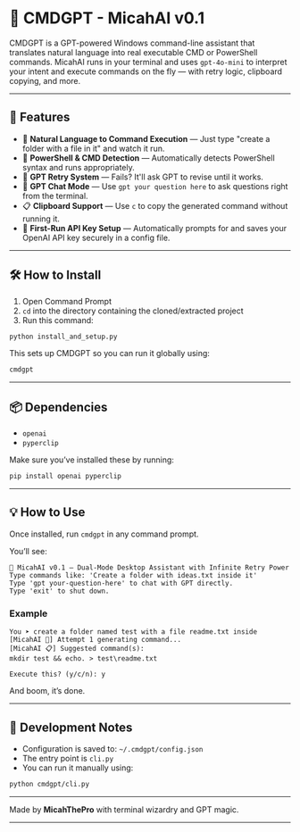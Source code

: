 # 🧠 CMDGPT - MicahAI v0.1

CMDGPT is a GPT-powered Windows command-line assistant that translates natural language into real executable CMD or PowerShell commands. MicahAI runs in your terminal and uses `gpt-4o-mini` to interpret your intent and execute commands on the fly — with retry logic, clipboard copying, and more.

---

## 🚀 Features

* 🤖 **Natural Language to Command Execution** — Just type "create a folder with a file in it" and watch it run.
* 🎯 **PowerShell & CMD Detection** — Automatically detects PowerShell syntax and runs appropriately.
* 🔁 **GPT Retry System** — Fails? It'll ask GPT to revise until it works.
* 🧠 **GPT Chat Mode** — Use `gpt your question here` to ask questions right from the terminal.
* 📋 **Clipboard Support** — Use `c` to copy the generated command without running it.
* 🔐 **First-Run API Key Setup** — Automatically prompts for and saves your OpenAI API key securely in a config file.

---

## 🛠️ How to Install

1. Open Command Prompt
2. `cd` into the directory containing the cloned/extracted project
3. Run this command:

```bash
python install_and_setup.py
```

This sets up CMDGPT so you can run it globally using:

```bash
cmdgpt
```

---

## 📦 Dependencies

* `openai`
* `pyperclip`

Make sure you’ve installed these by running:

```bash
pip install openai pyperclip
```

---

## 💡 How to Use

Once installed, run `cmdgpt` in any command prompt.

You’ll see:

```
🧠 MicahAI v0.1 — Dual-Mode Desktop Assistant with Infinite Retry Power
Type commands like: 'Create a folder with ideas.txt inside it'
Type 'gpt your-question-here' to chat with GPT directly.
Type 'exit' to shut down.
```

### Example

```
You ➤ create a folder named test with a file readme.txt inside
[MicahAI 🧠] Attempt 1 generating command...
[MicahAI 📋] Suggested command(s):
mkdir test && echo. > test\readme.txt

Execute this? (y/c/n): y
```

And boom, it’s done.

---

## 🧪 Development Notes

* Configuration is saved to: `~/.cmdgpt/config.json`
* The entry point is `cli.py`
* You can run it manually using:

```bash
python cmdgpt/cli.py
```

---

Made by **MicahThePro** with terminal wizardry and GPT magic.

---
